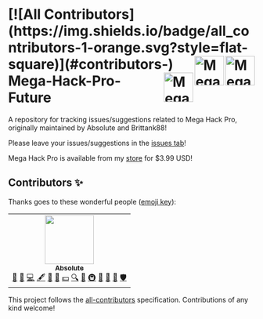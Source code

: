 <h1>
<!-- ALL-CONTRIBUTORS-BADGE:START - Do not remove or modify this section -->
[![All Contributors](https://img.shields.io/badge/all_contributors-1-orange.svg?style=flat-square)](#contributors-)
<!-- ALL-CONTRIBUTORS-BADGE:END -->
  <img alt="Mega Hack v5 Icon" width="60" align="right" src="https://absolllute.com/store/img/v5icon.png" />
  <img alt="Mega Hack v6 Icon" width="60" align="right" src="https://absolllute.com/store/img/mh.png" />
  <img alt="Mega Hack v7 Icon" width="60" align="right" src="https://absolllute.com/store/img/v7icon.png" />
  Mega-Hack-Pro-Future
</h1>

A repository for tracking issues/suggestions related to Mega Hack Pro, originally maintained by Absolute and Brittank88!

Please leave your issues/suggestions in the [issues tab](https://github.com/absoIute/Mega-Hack-Pro-Future/issues)!

Mega Hack Pro is available from my [store](https://absolllute.com/store/) for $3.99 USD!

## Contributors ✨

Thanks goes to these wonderful people ([emoji key](https://allcontributors.org/docs/en/emoji-key)):

<!-- ALL-CONTRIBUTORS-LIST:START - Do not remove or modify this section -->
<!-- prettier-ignore-start -->
<!-- markdownlint-disable -->
<table>
  <tr>
    <td align="center"><a href="https://absolllute.com/"><img src="https://avatars.githubusercontent.com/u/20018119?v=4?s=100" width="100px;" alt=""/><br /><sub><b>Absolute</b></sub></a><br /><a href="https://github.com/absoIute/Mega-Hack-Pro-Future/issues?q=author%3AabsoIute" title="Bug reports">🐛</a> <a href="#business-absoIute" title="Business development">💼</a> <a href="https://github.com/absoIute/Mega-Hack-Pro-Future/commits?author=absoIute" title="Code">💻</a> <a href="#content-absoIute" title="Content">🖋</a> <a href="https://github.com/absoIute/Mega-Hack-Pro-Future/commits?author=absoIute" title="Documentation">📖</a> <a href="#design-absoIute" title="Design">🎨</a> <a href="#financial-absoIute" title="Financial">💵</a> <a href="#fundingFinding-absoIute" title="Funding Finding">🔍</a> <a href="#ideas-absoIute" title="Ideas, Planning, & Feedback">🤔</a> <a href="#infra-absoIute" title="Infrastructure (Hosting, Build-Tools, etc)">🚇</a> <a href="#maintenance-absoIute" title="Maintenance">🚧</a> <a href="#projectManagement-absoIute" title="Project Management">📆</a> <a href="#question-absoIute" title="Answering Questions">💬</a> <a href="#security-absoIute" title="Security">🛡️</a></td>
  </tr>
</table>

<!-- markdownlint-restore -->
<!-- prettier-ignore-end -->

<!-- ALL-CONTRIBUTORS-LIST:END -->

This project follows the [all-contributors](https://github.com/all-contributors/all-contributors) specification. Contributions of any kind welcome!